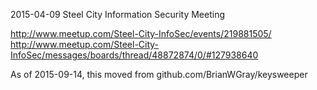 2015-04-09 Steel City Information Security Meeting  

http://www.meetup.com/Steel-City-InfoSec/events/219881505/  
http://www.meetup.com/Steel-City-InfoSec/messages/boards/thread/48872874/0/#127938640  

As of 2015-09-14, this moved from github.com/BrianWGray/keysweeper
